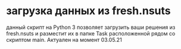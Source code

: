 # загрузка данных из fresh.nsuts
данный скрипт на Python 3 позволяет загрузить ваши решения из fresh.nsuts и разместит их в папке Task расположенной рядом со скриптом main. Актуален на момент 03.05.21
